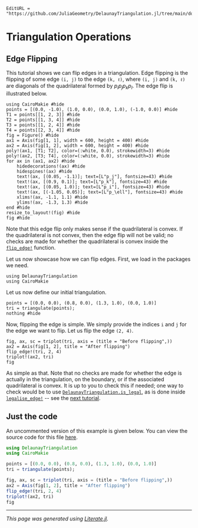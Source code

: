 ```@meta
EditURL = "https://github.com/JuliaGeometry/DelaunayTriangulation.jl/tree/main/docs/src/literate_tutorials/operations_flip_edge.jl"
```

# Triangulation Operations
## Edge Flipping

This tutorial shows we can flip edges in a triangulation. Edge flipping is the flipping of some
edge `(i, j)` to the edge `(k, ℓ)`, where `(i, j)` and `(k, ℓ)` are diagonals of the quadrilateral
formed by $p_ip_jp_kp_l$. The edge flip is illustrated below.

````@example operations_flip_edge
using CairoMakie #hide
points = [(0.0, -1.0), (1.0, 0.0), (0.0, 1.0), (-1.0, 0.0)] #hide
T1 = points[[1, 2, 3]] #hide
T2 = points[[1, 3, 4]] #hide
T3 = points[[1, 2, 4]] #hide
T4 = points[[2, 3, 4]] #hide
fig = Figure() #hide
ax1 = Axis(fig[1, 1], width = 600, height = 400) #hide
ax2 = Axis(fig[1, 2], width = 600, height = 400) #hide
poly!(ax1, [T1; T2], color=(:white, 0.0), strokewidth=3) #hide
poly!(ax2, [T3; T4], color=(:white, 0.0), strokewidth=3) #hide
for ax in (ax1, ax2) #hide
    hidedecorations!(ax) #hide
    hidespines!(ax) #hide
    text!(ax, [(0.05, -1.1)]; text=[L"p_j"], fontsize=43) #hide
    text!(ax, [(0.9, 0.1)]; text=[L"p_k"], fontsize=43) #hide
    text!(ax, [(0.05, 1.0)]; text=[L"p_i"], fontsize=43) #hide
    text!(ax, [(-1.05, 0.05)]; text=[L"p_\ell"], fontsize=43) #hide
    xlims!(ax, -1.1, 1.1) #hide
    ylims!(ax, -1.3, 1.3) #hide
end #hide
resize_to_layout!(fig) #hide
fig #hide
````

Note that this edge flip only makes sense if the quadrilateral
is convex. If the quadrilateral is not convex, then the edge flip
will not be valid; no checks are made for whether the
quadrilateral is convex inside the [`flip_edge!`](@ref) function.

Let us now showcase how we can flip edges. First, we load in the
packages we need.

````@example operations_flip_edge
using DelaunayTriangulation
using CairoMakie
````

Let us now define our initial triangulation.

````@example operations_flip_edge
points = [(0.0, 0.0), (0.8, 0.0), (1.3, 1.0), (0.0, 1.0)]
tri = triangulate(points);
nothing #hide
````

Now, flipping the edge is simple. We simply provide the indices `i` and `j`
for the edge we want to flip. Let us flip the edge `(2, 4)`.

````@example operations_flip_edge
fig, ax, sc = triplot(tri, axis = (title = "Before flipping",))
ax2 = Axis(fig[1, 2], title = "After flipping")
flip_edge!(tri, 2, 4)
triplot!(ax2, tri)
fig
````

As simple as that. Note that no checks are made for whether the edge is actually in the
triangulation, on the boundary, or if the associated quadrilateral is convex. It is
up to you to check this if needed; one way to check would be to use [`DelaunayTriangulation.is_legal`](@ref),
as is done inside [`legalise_edge!`](@ref) -- see the [next tutorial](operations_legalise_edge.md).
## Just the code
An uncommented version of this example is given below.
You can view the source code for this file [here](https://github.com/JuliaGeometry/DelaunayTriangulation.jl/tree/main/docs/src/literate_tutorials/operations_flip_edge.jl).

```julia
using DelaunayTriangulation
using CairoMakie

points = [(0.0, 0.0), (0.8, 0.0), (1.3, 1.0), (0.0, 1.0)]
tri = triangulate(points);

fig, ax, sc = triplot(tri, axis = (title = "Before flipping",))
ax2 = Axis(fig[1, 2], title = "After flipping")
flip_edge!(tri, 2, 4)
triplot!(ax2, tri)
fig
```

---

*This page was generated using [Literate.jl](https://github.com/fredrikekre/Literate.jl).*

